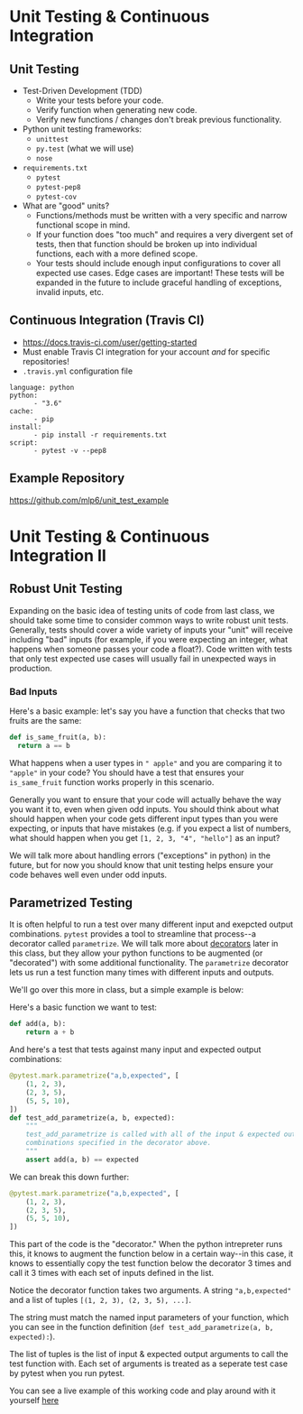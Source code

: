 # Unit Testing & Continuous Integration

## Unit Testing
* Test-Driven Development (TDD)
  + Write your tests before your code.
  + Verify function when generating new code.
  + Verify new functions / changes don't break previous functionality.
* Python unit testing frameworks:
  + `unittest`
  + `py.test` (what we will use)
  + `nose`
* `requirements.txt`
  + `pytest`
  + `pytest-pep8`
  + `pytest-cov`
* What are "good" units?
  + Functions/methods must be written with a very specific and narrow
    functional scope in mind.
  + If your function does "too much" and requires a very divergent set of
    tests, then that function should be broken up into individual functions,
    each with a more defined scope.
  + Your tests should include enough input configurations to cover all
    expected use cases.  Edge cases are important!  These tests will be
    expanded in the future to include graceful handling of exceptions, invalid
    inputs, etc.

## Continuous Integration (Travis CI)
* https://docs.travis-ci.com/user/getting-started
* Must enable Travis CI integration for your account *and* for specific
repositories!
* `.travis.yml` configuration file
```
language: python
python:
      - "3.6"
cache:
      - pip
install:
      - pip install -r requirements.txt
script:
      - pytest -v --pep8
```

## Example Repository
https://github.com/mlp6/unit_test_example

# Unit Testing & Continuous Integration II
## Robust Unit Testing
Expanding on the basic idea of testing units of code from last class, we should take some time to consider common ways to write robust unit tests. Generally, tests should cover a wide variety of inputs your "unit" will receive including "bad" inputs (for example, if you were expecting an integer, what happens when someone passes your code a float?). Code written with tests that only test expected use cases will usually fail in unexpected ways in production.

### Bad Inputs

Here's a basic example: let's say you have a function that checks that two fruits are the same:
```py
def is_same_fruit(a, b):
  return a == b
```

What happens when a user types in `" apple"` and you are comparing it to `"apple"` in your code? You should have a test that ensures your `is_same_fruit` function works properly in this scenario. 

Generally you want to ensure that your code will actually behave the way you want it to, even when given odd inputs. You should think about what should happen when your code gets different input types than you were expecting, or inputs that have mistakes (e.g. if you expect a list of numbers, what should happen when you get `[1, 2, 3, "4", "hello"]` as an input? 

We will talk more about handling errors ("exceptions" in python) in the future, but for now you should know that unit testing helps ensure your code behaves well even under odd inputs. 

## Parametrized Testing
It is often helpful to run a test over many different input and exepcted output combinations. `pytest` provides a tool to streamline that process--a decorator called `parametrize`. We will talk more about [decorators](https://www.python-course.eu/python3_decorators.php) later in this class, but they allow your python functions to be augmented (or "decorated") with some additional functionality. The `parametrize` decorator lets us run a test function many times with different inputs and outputs.

We'll go over this more in class, but a simple example is below:

Here's a basic function we want to test:

```py
def add(a, b):
    return a + b
```

And here's a test that tests against many input and expected output combinations:
```py
@pytest.mark.parametrize("a,b,expected", [
    (1, 2, 3),
    (2, 3, 5),
    (5, 5, 10),
])
def test_add_parametrize(a, b, expected):
    """
    test_add_parametrize is called with all of the input & expected output
    combinations specified in the decorator above.
    """
    assert add(a, b) == expected
```

We can break this down further:
```py
@pytest.mark.parametrize("a,b,expected", [
    (1, 2, 3),
    (2, 3, 5),
    (5, 5, 10),
])
```
This part of the code is the "decorator." When the python intrepreter runs this, it knows to augment the function below in a certain way--in this case, it knows to essentially copy the test function below the decorator 3 times and call it 3 times with each set of inputs defined in the list.

Notice the decorator function takes two arguments. A string `"a,b,expected"` and a list of tuples `[(1, 2, 3), (2, 3, 5), ...]`. 

The string must match the named input parameters of your function, which you can see in the function definition (`def test_add_parametrize(a, b, expected):`).

The list of tuples is the list of input & expected output arguments to call the test function with. Each set of arguments is treated as a seperate test case by pytest when you run pytest.

You can see a live example of this working code and play around with it yourself [here](unit_testing/)

